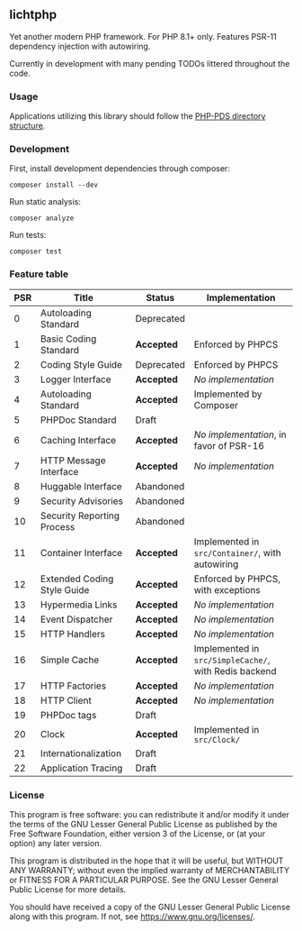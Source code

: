 ## lichtphp

Yet another modern PHP framework. For PHP 8.1+ only.
Features PSR-11 dependency injection with autowiring.

Currently in development with many pending TODOs littered throughout the code.

### Usage

Applications utilizing this library should follow the [PHP-PDS directory
structure](https://github.com/php-pds/skeleton).

### Development

First, install development dependencies through composer:

```
composer install --dev
```

Run static analysis:

```
composer analyze
```

Run tests:

```
composer test
```

### Feature table

| PSR | Title                       | Status       | Implementation                                        |
|-----|-----------------------------|--------------|-------------------------------------------------------|
| 0   | Autoloading Standard        | Deprecated   |                                                       |
| 1   | Basic Coding Standard       | **Accepted** | Enforced by PHPCS                                     |
| 2   | Coding Style Guide          | Deprecated   | Enforced by PHPCS                                     |
| 3   | Logger Interface            | **Accepted** | *No implementation*                                   |
| 4   | Autoloading Standard        | **Accepted** | Implemented by Composer                               |
| 5   | PHPDoc Standard             | Draft        |                                                       |
| 6   | Caching Interface           | **Accepted** | *No implementation*, in favor of PSR-16               |
| 7   | HTTP Message Interface      | **Accepted** | *No implementation*                                   |
| 8   | Huggable Interface          | Abandoned    |                                                       |
| 9   | Security Advisories         | Abandoned    |                                                       |
| 10  | Security Reporting Process  | Abandoned    |                                                       |
| 11  | Container Interface         | **Accepted** | Implemented in `src/Container/`, with autowiring      |
| 12  | Extended Coding Style Guide | **Accepted** | Enforced by PHPCS, with exceptions                    |
| 13  | Hypermedia Links            | **Accepted** | *No implementation*                                   |
| 14  | Event Dispatcher            | **Accepted** | *No implementation*                                   |
| 15  | HTTP Handlers               | **Accepted** | *No implementation*                                   |
| 16  | Simple Cache                | **Accepted** | Implemented in `src/SimpleCache/`, with Redis backend |
| 17  | HTTP Factories              | **Accepted** | *No implementation*                                   |
| 18  | HTTP Client                 | **Accepted** | *No implementation*                                   |
| 19  | PHPDoc tags                 | Draft        |                                                       |
| 20  | Clock                       | **Accepted** | Implemented in `src/Clock/`                           |
| 21  | Internationalization        | Draft        |                                                       |
| 22  | Application Tracing         | Draft        |                                                       |

### License

This program is free software: you can redistribute it and/or modify it under the terms of the GNU Lesser General Public
License as published by the Free Software Foundation, either version 3 of the License, or (at your option) any later
version.

This program is distributed in the hope that it will be useful, but WITHOUT ANY WARRANTY; without even the implied
warranty of MERCHANTABILITY or FITNESS FOR A PARTICULAR PURPOSE. See the GNU Lesser General Public License for more
details.

You should have received a copy of the GNU Lesser General Public License along with this program. If not,
see <https://www.gnu.org/licenses/>.
